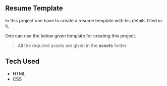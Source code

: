 ## Resume Template

In this project one have to create a resume template with his details filled in it.

One can use the below given template for creating this project.

> All the required assets are given in the **assets** folder.

## Tech Used

- HTML
- CSS

